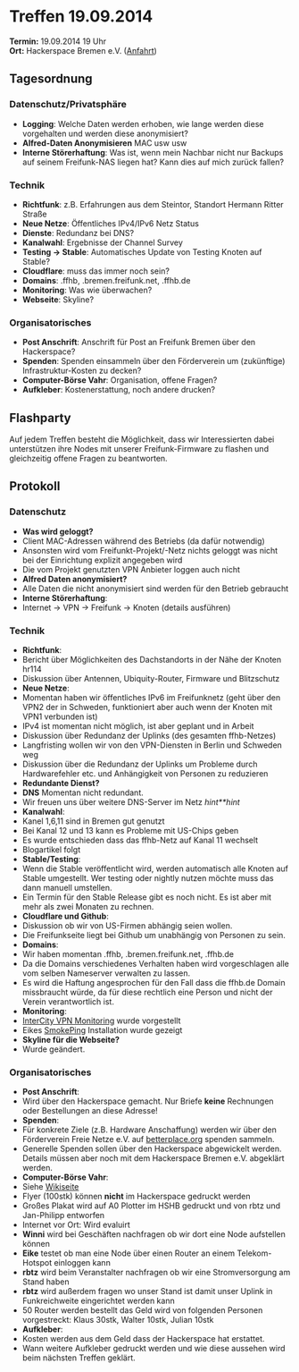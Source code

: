 # Treffen 19.09.2014

**Termin:** 19.09.2014 19 Uhr
<br>
**Ort:** Hackerspace Bremen e.V. ([Anfahrt](https://www.hackerspace-bremen.de/anfahrt/))

## Tagesordnung

### Datenschutz/Privatsphäre
* **Logging**: Welche Daten werden erhoben, wie lange werden diese vorgehalten und werden diese anonymisiert?
* **Alfred-Daten Anonymisieren** MAC usw usw
* **Interne Störerhaftung**: Was ist, wenn mein Nachbar nicht nur Backups auf seinem Freifunk-NAS liegen hat? Kann dies auf mich zurück fallen?

### Technik
* **Richtfunk**: z.B. Erfahrungen aus dem Steintor, Standort Hermann Ritter Straße
* **Neue Netze**: Öffentliches IPv4/IPv6 Netz Status
* **Dienste**: Redundanz bei DNS?
* **Kanalwahl**: Ergebnisse der Channel Survey
* **Testing -> Stable**: Automatisches Update von Testing Knoten auf Stable?
* **Cloudflare**: muss das immer noch sein?
* **Domains**: .ffhb, .bremen.freifunk.net, .ffhb.de
* **Monitoring**: Was wie überwachen?
* **Webseite**: Skyline?

### Organisatorisches
* **Post Anschrift**: Anschrift für Post an Freifunk Bremen über den Hackerspace?
* **Spenden**: Spenden einsammeln über den Förderverein um (zukünftige) Infrastruktur-Kosten zu decken?
* **Computer-Börse Vahr**: Organisation, offene Fragen?
* **Aufkleber**: Kostenerstattung, noch andere drucken?

## Flashparty 
Auf jedem Treffen besteht die Möglichkeit, dass wir Interessierten dabei unterstützen ihre Nodes mit unserer Freifunk-Firmware zu flashen und gleichzeitig offene Fragen zu beantworten.

## Protokoll

### Datenschutz
* **Was wird geloggt?**
 * Client MAC-Adressen während des Betriebs (da dafür notwendig)
 * Ansonsten wird vom Freifunkt-Projekt/-Netz nichts geloggt was nicht bei der Einrichtung explizit angegeben wird
 * Die vom Projekt genutzten VPN Anbieter loggen auch nicht
* **Alfred Daten anonymisiert?**
 * Alle Daten die nicht anonymisiert sind werden für den Betrieb gebraucht
* **Interne Störerhaftung**:
 * Internet → VPN → Freifunk →  Knoten (details ausführen)
 
### Technik
* **Richtfunk**:
 * Bericht über Möglichkeiten des Dachstandorts in der Nähe der Knoten hr114
 * Diskussion über Antennen, Ubiquity-Router, Firmware und Blitzschutz
* **Neue Netze**:
 * Momentan haben wir öffentliches IPv6 im Freifunknetz (geht über den VPN2 der in Schweden, funktioniert aber auch wenn der Knoten mit VPN1 verbunden ist)
 * IPv4 ist momentan nicht möglich, ist aber geplant und in Arbeit 
 * Diskussion über Redundanz der Uplinks (des gesamten ffhb-Netzes)
 * Langfristing wollen wir von den VPN-Diensten in Berlin und Schweden weg
 * Diskussion über die Redundanz der Uplinks um Probleme durch Hardwarefehler etc. und Anhängigkeit von Personen zu reduzieren
* **Redundante Dienst?**
 * **DNS** Momentan nicht redundant. 
 * Wir freuen uns über weitere DNS-Server im Netz *hint**hint*
* **Kanalwahl**:
 * Kanel 1,6,11 sind in Bremen gut genutzt
 * Bei Kanal 12 und 13 kann es Probleme mit US-Chips geben
 * Es wurde entschieden dass das ffhb-Netz auf Kanal 11 wechselt
 * Blogartikel folgt
* **Stable/Testing**: 
 * Wenn die Stable veröffentlicht wird, werden automatisch alle Knoten auf Stable umgestellt. Wer testing oder nightly nutzen möchte muss das dann manuell umstellen.
 * Ein Termin für den Stable Release gibt es noch nicht. Es ist aber mit mehr als zwei Monaten zu rechnen. 
 * **Cloudflare und Github**:
 * Diskussion ob wir von US-Firmen abhängig seien wollen.
 * Die Freifunkseite liegt bei Github um unabhängig von Personen zu sein. 
* **Domains**:
 * Wir haben momentan .ffhb, .bremen.freifunk.net, .ffhb.de
 * Da die Domains verschiedenes Verhalten haben wird vorgeschlagen alle vom selben Nameserver verwalten zu lassen.
 * Es wird die Haftung angesprochen für den Fall dass die ffhb.de Domain missbraucht würde, da für diese rechtlich eine Person und nicht der Verein verantwortlich ist.
* **Monitoring**:
 * [InterCity VPN Monitoring](http://icvpn.wg1337.de) wurde vorgestellt
 * Eikes [SmokePing](http://10.196.0.196/smokeping/smokeping.cgi) Installation wurde gezeigt
* **Skyline für die Webseite?**
 * Wurde geändert. 

### Organisatorisches
* **Post Anschrift**: 
 * Wird über den Hackerspace gemacht. Nur Briefe **keine** Rechnungen oder Bestellungen an diese Adresse!
* **Spenden**:
 * Für konkrete Ziele (z.B. Hardware Anschaffung) werden wir über den Förderverein Freie Netze e.V. auf [betterplace.org](http://betterplace.org) spenden sammeln. 
 * Generelle Spenden sollen über den Hackerspace abgewickelt werden. Details müssen aber noch mit dem Hackerspace Bremen e.V. abgeklärt werden.
* **Computer-Börse Vahr**:
 * Siehe [Wikiseite](http://wiki.bremen.freifunk.net/25-Computer-Boerse-Bremen)
 * Flyer (100stk) können **nicht** im Hackerspace gedruckt werden
 * Großes Plakat wird auf A0 Plotter im HSHB gedruckt und von rbtz und Jan-Philipp entworfen
 * Internet vor Ort: Wird evaluirt
 * **Winni** wird bei Geschäften nachfragen ob wir dort eine Node aufstellen können
 * **Eike** testet ob man eine Node über einen Router an einem Telekom-Hotspot einloggen kann
 * **rbtz** wird beim Veranstalter nachfragen ob wir eine Stromversorgung am Stand haben 
 * **rbtz** wird außerdem fragen wo unser Stand ist damit unser Uplink in Funkreichweite eingerichtet werden kann
 * 50 Router werden bestellt das Geld wird von folgenden Personen vorgestreckt: Klaus 30stk, Walter 10stk, Julian 10stk
* **Aufkleber**:
 * Kosten werden aus dem Geld dass der Hackerspace hat erstattet. 
 * Wann weitere Aufkleber gedruckt werden und wie diese aussehen wird beim nächsten Treffen geklärt.